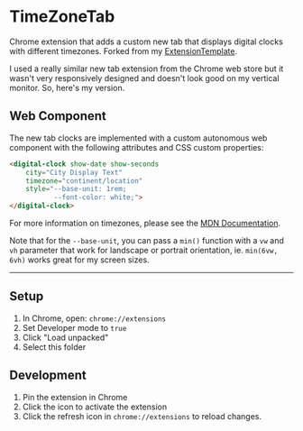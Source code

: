 # TimeZoneTab

Chrome extension that adds a custom new tab that displays digital clocks with different timezones. Forked from my [ExtensionTemplate](https://github.com/chris-p-schneider/ExtensionTemplate).

I used a really similar new tab extension from the Chrome web store but it wasn't very responsively designed and doesn't look good on my vertical monitor. So, here's my version. 

## <digital-clock> Web Component
The new tab clocks are implemented with a custom autonomous web component with the following attributes and CSS custom properties:

```html
<digital-clock show-date show-seconds
    city="City Display Text"
    timezone="continent/location"
    style="--base-unit: 1rem;
           --font-color: white;">
</digital-clock>
```

For more information on timezones, please see the [MDN Documentation](https://developer.mozilla.org/en-US/docs/Web/JavaScript/Reference/Global_Objects/Intl/DateTimeFormat/DateTimeFormat#timezone).

Note that for the `--base-unit`, you can pass a `min()` function with a `vw` and `vh` parameter that work for landscape or portrait orientation, ie. `min(6vw, 6vh)` works great for my screen sizes.

----------

## Setup
1. In Chrome, open: `chrome://extensions`
2. Set Developer mode to `true`
3. Click "Load unpacked"
4. Select this folder

## Development
1. Pin the extension in Chrome
2. Click the icon to activate the extension
3. Click the refresh icon in `chrome://extensions` to reload changes.